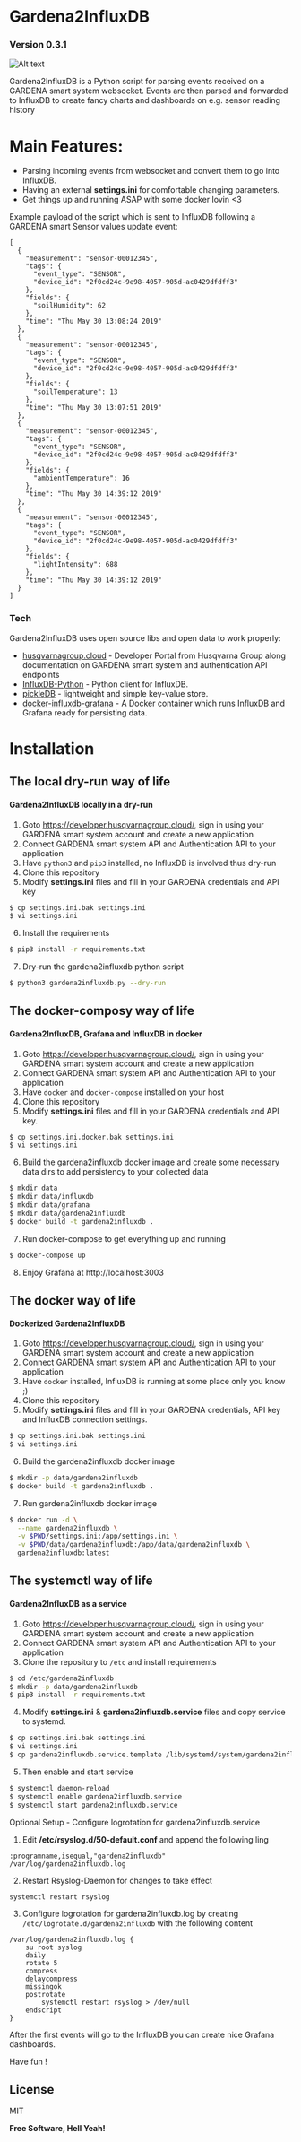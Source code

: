 # Gardena2InfluxDB
### Version 0.3.1
![Alt text](https://github.com/sorny/gardena2influxdb/blob/master/gardena2influxdb.png?raw=true "Grafana dashboard example")

Gardena2InfluxDB is a Python script for parsing events received on a GARDENA smart system websocket. 
Events are then parsed and forwarded to InfluxDB to create fancy charts and dashboards on e.g. sensor reading history



# Main Features:

  - Parsing incoming events from websocket and convert them to go into InfluxDB.
  - Having an external **settings.ini** for comfortable changing parameters.
  - Get things up and running ASAP with some docker lovin <3

Example payload of the script which is sent to InfluxDB following a GARDENA smart Sensor values update event:
```
[
  {
    "measurement": "sensor-00012345",
    "tags": {
      "event_type": "SENSOR",
	  "device_id": "2f0cd24c-9e98-4057-905d-ac0429dfdff3"
    },
    "fields": {
      "soilHumidity": 62
    },
    "time": "Thu May 30 13:08:24 2019"
  },
  {
    "measurement": "sensor-00012345",
    "tags": {
      "event_type": "SENSOR",
	  "device_id": "2f0cd24c-9e98-4057-905d-ac0429dfdff3"
    },
    "fields": {
      "soilTemperature": 13
    },
    "time": "Thu May 30 13:07:51 2019"
  },
  {
    "measurement": "sensor-00012345",
    "tags": {
      "event_type": "SENSOR",
	  "device_id": "2f0cd24c-9e98-4057-905d-ac0429dfdff3"
    },
    "fields": {
      "ambientTemperature": 16
    },
    "time": "Thu May 30 14:39:12 2019"
  },
  {
    "measurement": "sensor-00012345",
    "tags": {
      "event_type": "SENSOR",
	  "device_id": "2f0cd24c-9e98-4057-905d-ac0429dfdff3"
    },
    "fields": {
      "lightIntensity": 688
    },
    "time": "Thu May 30 14:39:12 2019"
  }
]
```


### Tech

Gardena2InfluxDB uses open source libs and open data to work properly:

* [husqvarnagroup.cloud](https://developer.husqvarnagroup.cloud/) - Developer Portal from Husqvarna Group along documentation on GARDENA smart system and authentication API endpoints
* [InfluxDB-Python](https://github.com/influxdata/influxdb-python) - Python client for InfluxDB.
* [pickleDB](https://github.com/patx/pickledb) - lightweight and simple key-value store.
* [docker-influxdb-grafana](https://github.com/philhawthorne/docker-influxdb-grafana) - A Docker container which runs InfluxDB and Grafana ready for persisting data.


# Installation

## The local dry-run way of life
#### Gardena2InfluxDB locally in a dry-run
1) Goto https://developer.husqvarnagroup.cloud/, sign in using your GARDENA smart system account and create a new application
2) Connect GARDENA smart system API and Authentication API to your application
3) Have `python3` and `pip3` installed, no InfluxDB is involved thus dry-run
4) Clone this repository 
5) Modify **settings.ini** files and fill in your GARDENA credentials and API key
```sh
$ cp settings.ini.bak settings.ini
$ vi settings.ini
```
6) Install the requirements
```sh
$ pip3 install -r requirements.txt
```
7) Dry-run the gardena2influxdb python script
```sh
$ python3 gardena2influxdb.py --dry-run
```


## The docker-composy way of life
#### Gardena2InfluxDB, Grafana and InfluxDB in docker
1) Goto https://developer.husqvarnagroup.cloud/, sign in using your GARDENA smart system account and create a new application
2) Connect GARDENA smart system API and Authentication API to your application
3) Have `docker` and `docker-compose` installed on your host
4) Clone this repository 
5) Modify **settings.ini** files and fill in your GARDENA credentials and API key.
```sh
$ cp settings.ini.docker.bak settings.ini
$ vi settings.ini
```
6) Build the gardena2influxdb docker image and create some necessary data dirs to add persistency to your collected data
```sh
$ mkdir data
$ mkdir data/influxdb
$ mkdir data/grafana
$ mkdir data/gardena2influxdb
$ docker build -t gardena2influxdb .
```
7) Run docker-compose to get everything up and running
```sh
$ docker-compose up
```
8) Enjoy Grafana at http://localhost:3003


## The docker way of life
#### Dockerized Gardena2InfluxDB
1) Goto https://developer.husqvarnagroup.cloud/, sign in using your GARDENA smart system account and create a new application
2) Connect GARDENA smart system API and Authentication API to your application
3) Have `docker` installed, InfluxDB is running at some place only you know ;)
4) Clone this repository 
5) Modify **settings.ini** files and fill in your GARDENA credentials, API key and InfluxDB connection settings.
```sh
$ cp settings.ini.bak settings.ini
$ vi settings.ini
```
6) Build the gardena2influxdb docker image
```sh
$ mkdir -p data/gardena2influxdb
$ docker build -t gardena2influxdb .
```
7) Run gardena2influxdb docker image
```sh
$ docker run -d \
  --name gardena2influxdb \
  -v $PWD/settings.ini:/app/settings.ini \
  -v $PWD/data/gardena2influxdb:/app/data/gardena2influxdb \
  gardena2influxdb:latest
```


## The systemctl way of life
#### Gardena2InfluxDB as a service
1) Goto https://developer.husqvarnagroup.cloud/, sign in using your GARDENA smart system account and create a new application
2) Connect GARDENA smart system API and Authentication API to your application
3) Clone the repository to `/etc` and install requirements
```sh
$ cd /etc/gardena2influxdb
$ mkdir -p data/gardena2influxdb
$ pip3 install -r requirements.txt
```
4) Modify **settings.ini** & **gardena2influxdb.service** files and copy service to systemd.
```sh
$ cp settings.ini.bak settings.ini
$ vi settings.ini
$ cp gardena2influxdb.service.template /lib/systemd/system/gardena2influxdb.service
```
5) Then enable and start service
```sh
$ systemctl daemon-reload
$ systemctl enable gardena2influxdb.service
$ systemctl start gardena2influxdb.service
```
Optional Setup - Configure logrotation for gardena2influxdb.service
1) Edit **/etc/rsyslog.d/50-default.conf** and append the following ling
```
:programname,isequal,"gardena2influxdb"         /var/log/gardena2influxdb.log
```
2) Restart Rsyslog-Daemon for changes to take effect
```
systemctl restart rsyslog
```
3) Configure logrotation for gardena2influxdb.log by creating `/etc/logrotate.d/gardena2influxdb` with the following content
```
/var/log/gardena2influxdb.log { 
    su root syslog
    daily
    rotate 5
    compress
    delaycompress
    missingok
    postrotate
        systemctl restart rsyslog > /dev/null
    endscript    
}
```

After the first events will go to the InfluxDB you can create nice Grafana dashboards.

Have fun !

License
----

MIT

**Free Software, Hell Yeah!**
